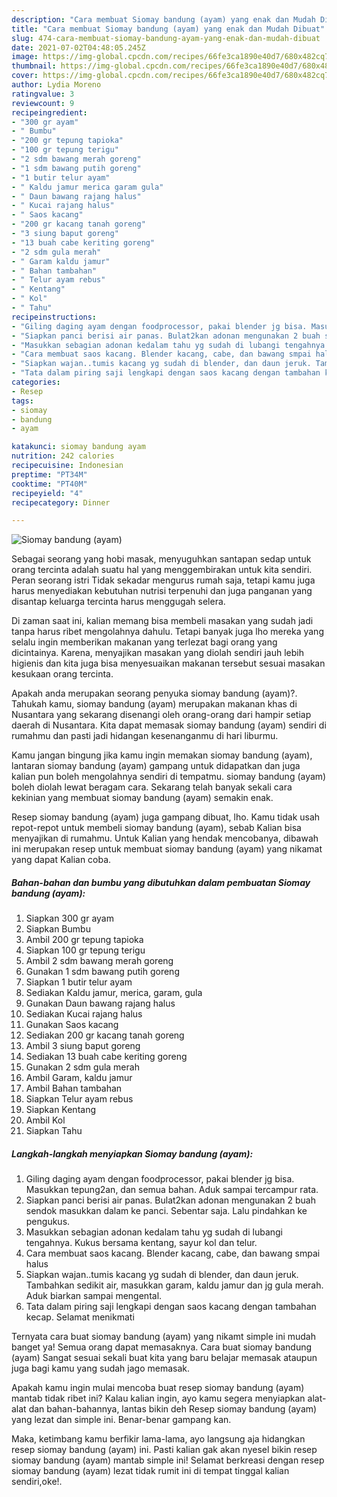 ```yaml
---
description: "Cara membuat Siomay bandung (ayam) yang enak dan Mudah Dibuat"
title: "Cara membuat Siomay bandung (ayam) yang enak dan Mudah Dibuat"
slug: 474-cara-membuat-siomay-bandung-ayam-yang-enak-dan-mudah-dibuat
date: 2021-07-02T04:48:05.245Z
image: https://img-global.cpcdn.com/recipes/66fe3ca1890e40d7/680x482cq70/siomay-bandung-ayam-foto-resep-utama.jpg
thumbnail: https://img-global.cpcdn.com/recipes/66fe3ca1890e40d7/680x482cq70/siomay-bandung-ayam-foto-resep-utama.jpg
cover: https://img-global.cpcdn.com/recipes/66fe3ca1890e40d7/680x482cq70/siomay-bandung-ayam-foto-resep-utama.jpg
author: Lydia Moreno
ratingvalue: 3
reviewcount: 9
recipeingredient:
- "300 gr ayam"
- " Bumbu"
- "200 gr tepung tapioka"
- "100 gr tepung terigu"
- "2 sdm bawang merah goreng"
- "1 sdm bawang putih goreng"
- "1 butir telur ayam"
- " Kaldu jamur merica garam gula"
- " Daun bawang rajang halus"
- " Kucai rajang halus"
- " Saos kacang"
- "200 gr kacang tanah goreng"
- "3 siung baput goreng"
- "13 buah cabe keriting goreng"
- "2 sdm gula merah"
- " Garam kaldu jamur"
- " Bahan tambahan"
- " Telur ayam rebus"
- " Kentang"
- " Kol"
- " Tahu"
recipeinstructions:
- "Giling daging ayam dengan foodprocessor, pakai blender jg bisa. Masukkan tepung2an, dan semua bahan. Aduk sampai tercampur rata."
- "Siapkan panci berisi air panas. Bulat2kan adonan mengunakan 2 buah sendok masukkan dalam ke panci. Sebentar saja. Lalu pindahkan ke pengukus."
- "Masukkan sebagian adonan kedalam tahu yg sudah di lubangi tengahnya. Kukus bersama kentang, sayur kol dan telur."
- "Cara membuat saos kacang. Blender kacang, cabe, dan bawang smpai halus"
- "Siapkan wajan..tumis kacang yg sudah di blender, dan daun jeruk. Tambahkan sedikit air, masukkan garam, kaldu jamur dan jg gula merah. Aduk biarkan sampai mengental."
- "Tata dalam piring saji lengkapi dengan saos kacang dengan tambahan kecap. Selamat menikmati"
categories:
- Resep
tags:
- siomay
- bandung
- ayam

katakunci: siomay bandung ayam 
nutrition: 242 calories
recipecuisine: Indonesian
preptime: "PT34M"
cooktime: "PT40M"
recipeyield: "4"
recipecategory: Dinner

---
```



![Siomay bandung (ayam)](https://img-global.cpcdn.com/recipes/66fe3ca1890e40d7/680x482cq70/siomay-bandung-ayam-foto-resep-utama.jpg)

Sebagai seorang yang hobi masak, menyuguhkan santapan sedap untuk orang tercinta adalah suatu hal yang menggembirakan untuk kita sendiri. Peran seorang istri Tidak sekadar mengurus rumah saja, tetapi kamu juga harus menyediakan kebutuhan nutrisi terpenuhi dan juga panganan yang disantap keluarga tercinta harus menggugah selera.

Di zaman  saat ini, kalian memang bisa membeli masakan yang sudah jadi tanpa harus ribet mengolahnya dahulu. Tetapi banyak juga lho mereka yang selalu ingin memberikan makanan yang terlezat bagi orang yang dicintainya. Karena, menyajikan masakan yang diolah sendiri jauh lebih higienis dan kita juga bisa menyesuaikan makanan tersebut sesuai masakan kesukaan orang tercinta. 



Apakah anda merupakan seorang penyuka siomay bandung (ayam)?. Tahukah kamu, siomay bandung (ayam) merupakan makanan khas di Nusantara yang sekarang disenangi oleh orang-orang dari hampir setiap daerah di Nusantara. Kita dapat memasak siomay bandung (ayam) sendiri di rumahmu dan pasti jadi hidangan kesenanganmu di hari liburmu.

Kamu jangan bingung jika kamu ingin memakan siomay bandung (ayam), lantaran siomay bandung (ayam) gampang untuk didapatkan dan juga kalian pun boleh mengolahnya sendiri di tempatmu. siomay bandung (ayam) boleh diolah lewat beragam cara. Sekarang telah banyak sekali cara kekinian yang membuat siomay bandung (ayam) semakin enak.

Resep siomay bandung (ayam) juga gampang dibuat, lho. Kamu tidak usah repot-repot untuk membeli siomay bandung (ayam), sebab Kalian bisa menyajikan di rumahmu. Untuk Kalian yang hendak mencobanya, dibawah ini merupakan resep untuk membuat siomay bandung (ayam) yang nikamat yang dapat Kalian coba.

<!--inarticleads1-->

##### Bahan-bahan dan bumbu yang dibutuhkan dalam pembuatan Siomay bandung (ayam):

1. Siapkan 300 gr ayam
1. Siapkan  Bumbu
1. Ambil 200 gr tepung tapioka
1. Siapkan 100 gr tepung terigu
1. Ambil 2 sdm bawang merah goreng
1. Gunakan 1 sdm bawang putih goreng
1. Siapkan 1 butir telur ayam
1. Sediakan  Kaldu jamur, merica, garam, gula
1. Gunakan  Daun bawang rajang halus
1. Sediakan  Kucai rajang halus
1. Gunakan  Saos kacang
1. Sediakan 200 gr kacang tanah goreng
1. Ambil 3 siung baput goreng
1. Sediakan 13 buah cabe keriting goreng
1. Gunakan 2 sdm gula merah
1. Ambil  Garam, kaldu jamur
1. Ambil  Bahan tambahan
1. Siapkan  Telur ayam rebus
1. Siapkan  Kentang
1. Ambil  Kol
1. Siapkan  Tahu




<!--inarticleads2-->

##### Langkah-langkah menyiapkan Siomay bandung (ayam):

1. Giling daging ayam dengan foodprocessor, pakai blender jg bisa. Masukkan tepung2an, dan semua bahan. Aduk sampai tercampur rata.
1. Siapkan panci berisi air panas. Bulat2kan adonan mengunakan 2 buah sendok masukkan dalam ke panci. Sebentar saja. Lalu pindahkan ke pengukus.
1. Masukkan sebagian adonan kedalam tahu yg sudah di lubangi tengahnya. Kukus bersama kentang, sayur kol dan telur.
1. Cara membuat saos kacang. Blender kacang, cabe, dan bawang smpai halus
1. Siapkan wajan..tumis kacang yg sudah di blender, dan daun jeruk. Tambahkan sedikit air, masukkan garam, kaldu jamur dan jg gula merah. Aduk biarkan sampai mengental.
1. Tata dalam piring saji lengkapi dengan saos kacang dengan tambahan kecap. Selamat menikmati




Ternyata cara buat siomay bandung (ayam) yang nikamt simple ini mudah banget ya! Semua orang dapat memasaknya. Cara buat siomay bandung (ayam) Sangat sesuai sekali buat kita yang baru belajar memasak ataupun juga bagi kamu yang sudah jago memasak.

Apakah kamu ingin mulai mencoba buat resep siomay bandung (ayam) mantab tidak ribet ini? Kalau kalian ingin, ayo kamu segera menyiapkan alat-alat dan bahan-bahannya, lantas bikin deh Resep siomay bandung (ayam) yang lezat dan simple ini. Benar-benar gampang kan. 

Maka, ketimbang kamu berfikir lama-lama, ayo langsung aja hidangkan resep siomay bandung (ayam) ini. Pasti kalian gak akan nyesel bikin resep siomay bandung (ayam) mantab simple ini! Selamat berkreasi dengan resep siomay bandung (ayam) lezat tidak rumit ini di tempat tinggal kalian sendiri,oke!.

